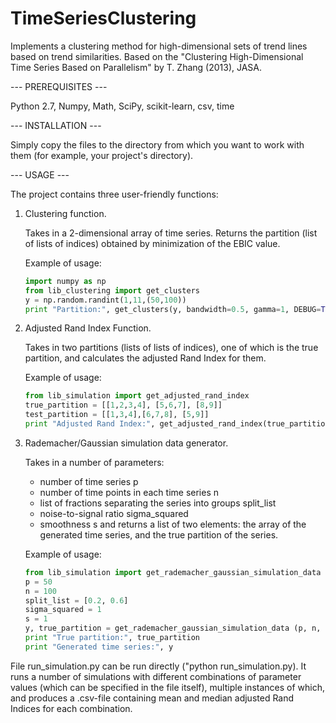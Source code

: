 # TimeSeriesClustering
Implements a clustering method for high-dimensional sets of trend lines based on trend similarities.
Based on the "Clustering High-Dimensional Time Series Based on Parallelism" by T. Zhang (2013), JASA.




--- PREREQUISITES ---

Python 2.7, Numpy, Math, SciPy, scikit-learn, csv, time




--- INSTALLATION ---

Simply copy the files to the directory from which you want to work with them (for example, your project's directory).




--- USAGE ---

The project contains three user-friendly functions:
  
  
  1. Clustering function.
  
        Takes in a 2-dimensional array of time series. Returns the partition (list of lists of indices) obtained by minimization of the EBIC value.
        
        Example of usage:
        
        ```python
        import numpy as np
        from lib_clustering import get_clusters
        y = np.random.randint(1,11,(50,100))
        print "Partition:", get_clusters(y, bandwidth=0.5, gamma=1, DEBUG=True)
        ```
       
       
  2. Adjusted Rand Index Function.
  
        Takes in two partitions (lists of lists of indices), one of which is the true partition, and calculates the adjusted Rand Index for them.
        
        Example of usage:
        
        ```python
        from lib_simulation import get_adjusted_rand_index
        true_partition = [[1,2,3,4], [5,6,7], [8,9]]
        test_partition = [[1,3,4],[6,7,8], [5,9]]
        print "Adjusted Rand Index:", get_adjusted_rand_index(true_partition, test_partition)
        ```
        
        
  3. Rademacher/Gaussian simulation data generator.
  
        Takes in a number of parameters:
        - number of time series p
        - number of time points in each time series n
        - list of fractions separating the series into groups split_list
        - noise-to-signal ratio sigma_squared
        - smoothness s
        and returns a list of two elements: the array of the generated time series, and the true partition of the series.
        
        Example of usage:
        
        ```python
        from lib_simulation import get_rademacher_gaussian_simulation_data
        p = 50
        n = 100
        split_list = [0.2, 0.6]
        sigma_squared = 1
        s = 1
        y, true_partition = get_rademacher_gaussian_simulation_data (p, n, split_list, sigma_squared, s)
        print "True partition:", true_partition
        print "Generated time series:", y
        ```
        
        
  File run_simulation.py can be run directly ("python run_simulation.py). It runs a number of simulations with different combinations of parameter values (which can be specified in the file itself), multiple instances of which, and produces a .csv-file containing mean and median adjusted Rand Indices for each combination.
